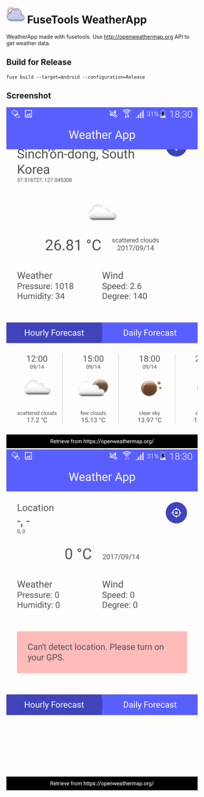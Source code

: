 # ![logo](Assets/AppIcon/mdpi.png) FuseTools WeatherApp
WeatherApp made with fusetools. Use http://openweathermap.org API to get weather data. 

## Build for Release
```
fuse build --target=Android --configuration=Release
```

## Screenshot
![screenshot.PNG](Screenshots/screenshot-v1.0-c.PNG)
![screenshot.PNG](Screenshots/screenshot-v1.0-b.PNG)
